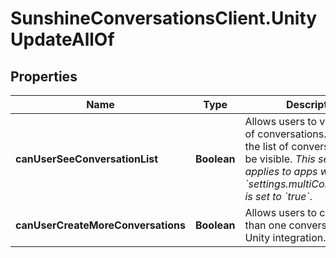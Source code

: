 # SunshineConversationsClient.UnityUpdateAllOf

## Properties

Name | Type | Description | Notes
------------ | ------------- | ------------- | -------------
**canUserSeeConversationList** | **Boolean** | Allows users to view their list of conversations. By default, the list of conversations will be visible. *This setting only applies to apps where &#x60;settings.multiConvoEnabled&#x60; is set to &#x60;true&#x60;*.  | [optional] 
**canUserCreateMoreConversations** | **Boolean** | Allows users to create more than one conversation on the Unity integration. | [optional] 


